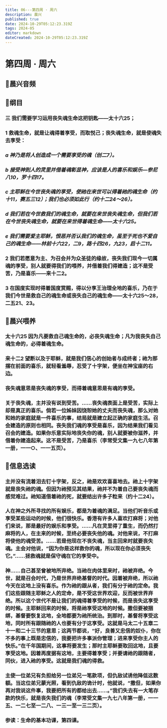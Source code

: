 ```yaml
---
title: 06---第四周 · 周六
description: 晨兴
published: true
date: 2024-10-29T05:12:23.319Z
tags: 2024-05
editor: markdown
dateCreated: 2024-10-29T05:12:23.319Z
---
```


# 第四周 · 周六

## 🎵晨兴音频

## 📖纲目

### 三   我们需要学习运用丧失魂生命这把钥匙——太十六25；

### 1   救魂生命，就是让魂得着享受，而取悦己；丧失魂生命，就是使魂失去享受：

### *a   神乃是将人创造成一个需要享受的魂（创二7）。*

### *b   接受神到人的灵里并借着魂彰显神，应该是人的喜乐和娱乐—参尼八10，罗十四17。*

### *c   主耶稣在今世丧失魂的享受，使祂在来世可以得着祂的魂生命（约十11，赛五三12）；我们也必须如此行（约十二24～26）。*

### *d   我们若在今世救我们的魂生命，就要在来世丧失魂生命，但我们若在今世丧失魂生命，就要在来世得着魂生命——太十六25。*

### *e   我们需要爱主耶稣，恨恶并否认我们的魂生命，虽至于死也不爱自己的魂生命——林前十六22，二9，路十四26，九23，启十二11。*

### 2   我们若愿意为主、为召会并为众圣徒的缘故，丧失我们现今一切属魂的享受，别人就要得我们的喂养，并借着我们得建造；这不是受苦，乃是喜乐——来十二2。

### 3   在国度实现时得着国度赏赐，得以分享王治理全地的喜乐，乃在于我们今世是救自己的魂生命或丧失自己的魂生命——太十六25～28，二五21、23。

## 📖晨兴喂养

### 太十六25    因为凡要救自己魂生命的，必丧失魂生命；凡为我丧失自己魂生命的，必得着魂生命。

### 来十二2    望断以及于耶稣，就是我们信心的创始者与成终者；祂为那摆在前面的喜乐，就轻看羞辱，忍受了十字架，便坐在神宝座的右边。

### 丧失魂意思是丧失魂的享受，而得着魂意思是有魂的享受。

### 关于丧失魂，主并没有说到受苦。……丧失魂表面上是受苦，实际上却是真正的喜乐。倘若一位姊妹因饶恕她的丈夫而丧失魂，那么对她和她的家庭就是一件喜乐的事，结局就是建立起正确的家庭生活。召会建造的原则也相同。丧失我们魂的享受是喜乐，因为结果我们看见召会的建造。如果你乐意实际地丧失你的魂，别人就要被你滋养，并借着你建造起来。这不是受苦，乃是喜乐（李常受文集一九七八年第一册，一一○、一一五页）。

## 📖信息选读

### 主并没有流着泪去钉十字架，反之，祂是欢欢喜喜地去。祂上十字架就是丧失祂的魂。但因为祂预见其结果，祂并不为着自己要丧失魂而感觉难过。祂知道借着祂的死，就要结出许多子粒来（约十二24）。

### 人在神之外所寻找的所有娱乐，都是为着魂的满足。当他们听音乐或享受某些运动的时候，他们很快乐。香港有许多人喜欢打麻将；对他们来说，那是最好的娱乐和享受。……凡在灵里得了重生，而仍然打麻将的人，在主来的时候，至终必要丧失他的魂。对他来说，不打麻将使他的魂受苦。……若是他现在不丧失魂，当主回来时就要丧失魂。主会对他说，“因为你是这样救你的魂，所以现在你必须丧失它。”……拯救魂就是保守魂在它的享受中。

### 神……自己甚至曾被地所弃绝。当祂在肉体里来时，祂被弃绝。今世，就是召会时代，乃是世界弃绝基督的时代。因着被弃绝，所以祂今天在这地上没有喜乐。作为祂的跟从者，我们有分于祂的定命。我们这些跟随主耶稣之人的定命，是不受这世界欢迎，反而被世界弃绝。所以这个世代不是让我们的魂得着享受的时候，而是丧失这享受的时候。主耶稣回来的时候，将是祂享受这地的时候。撒但要被捆绑，基督要恢复这地，全地都要为祂所统治。到那时，基督将享受这地，同时所有跟随祂的人也要有分于这享受。这就是马太二十五章二十一和二十三节的意思；这两节都说，“好，良善又忠信的奴仆，你在不多的事上既是忠信的，我要把许多事派你管理；进来享受你主人的快乐。”在千年国期间，这事将要发生；那时主耶稣要取回这地，且要享受这地。因着再度据有这地，主要得着享受；并要请祂的跟随者，同伙，进入祂的享受。这就是我们魂的得救。

### 主使一位弟兄有负担给另一位弟兄一笔款项，但仇敌试诱他降低这数额。当这位弟兄蒙光照，看到仇敌的诡计时，他就说，“撒但，如果你再对我说这件事，我要把所有的都给出去……。”我们失去有一大笔存款的快乐，就是丧失我们的魂（李常受文集一九七八年第一册，一一五、一二七至一二八、一三一至一三二页）。

### 参读：生命的基本功课，第四课。
<!-- Google tag (gtag.js) -->
<script async src="https://www.googletagmanager.com/gtag/js?id=G-1P8709Z16T"></script>
<script>
  window.dataLayer = window.dataLayer || [];
  function gtag(){dataLayer.push(arguments);}
  gtag('js', new Date());

  gtag('config', 'G-1P8709Z16T');
</script>
